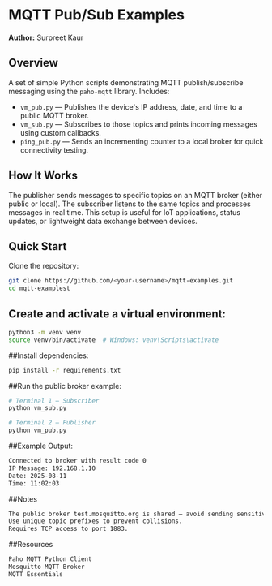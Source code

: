 # MQTT Pub/Sub Examples

**Author:** Surpreet Kaur  

## Overview
A set of simple Python scripts demonstrating MQTT publish/subscribe messaging using the `paho-mqtt` library. Includes:
- `vm_pub.py` — Publishes the device's IP address, date, and time to a public MQTT broker.
- `vm_sub.py` — Subscribes to those topics and prints incoming messages using custom callbacks.
- `ping_pub.py` — Sends an incrementing counter to a local broker for quick connectivity testing.

## How It Works
The publisher sends messages to specific topics on an MQTT broker (either public or local). The subscriber listens to the same topics and processes messages in real time. This setup is useful for IoT applications, status updates, or lightweight data exchange between devices.

## Quick Start  
Clone the repository:  
```bash
git clone https://github.com/<your-username>/mqtt-examples.git
cd mqtt-examplest
```
## Create and activate a virtual environment:
```bash
python3 -m venv venv
source venv/bin/activate  # Windows: venv\Scripts\activate
```
##Install dependencies:
```bash
pip install -r requirements.txt
```
##Run the public broker example:
```bash
# Terminal 1 — Subscriber
python vm_sub.py

# Terminal 2 — Publisher
python vm_pub.py
```

##Example Output: 
```bash
Connected to broker with result code 0
IP Message: 192.168.1.10
Date: 2025-08-11
Time: 11:02:03
```

##Notes 
```bash
The public broker test.mosquitto.org is shared — avoid sending sensitive data.
Use unique topic prefixes to prevent collisions.
Requires TCP access to port 1883.
```

##Resources 
```bash
Paho MQTT Python Client
Mosquitto MQTT Broker
MQTT Essentials
```







